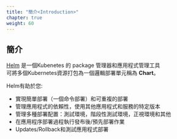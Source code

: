 ```yaml
---
title: "簡介<Introduction>"
chapter: true
weight: 60
---
```


<!--## Introduction-->
## 簡介

<!--[Helm](https://helm.sh/) is a package manager and application management tool
for Kubernetes that packages multiple Kubernetes resources into a single logical
deployment unit called a **Chart**.

Helm helps you to:

- Achieve a simple (one command) and repeatable deployment
- Manage application dependency, using specific versions of other application and services
- Manage multiple deployment configurations: test, staging, production and others
- Execute post/pre deployment jobs during application deployment
- Update/rollback and test application deployments-->

[Helm](https://helm.sh/) 是一個Kubenetes 的 package 管理器和應用程式管理工具
<br>可將多個Kubernetes資源打包為一個邏輯部署單元稱為 **Chart**。<br>

Helm有助於您:

- 實現簡單部署（一個命令部署）和可重複的部署
- 管理應用程式的依賴性，使用其他應用程式和服務的特定版本
- 管理多種部署配置：測試環境，階段性測試環境，正視環境和其他
- 在應用程序部署過程執行發布後/預先部署作業
- Updates/Rollback和測試應用程式部署